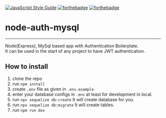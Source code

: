 [![JavaScript Style Guide](https://cdn.rawgit.com/standard/standard/master/badge.svg)](https://github.com/standard/standard)
[![forthebadge](https://forthebadge.com/images/badges/made-with-javascript.svg)](https://forthebadge.com)
[![forthebadge](https://forthebadge.com/images/badges/powered-by-electricity.svg)](https://forthebadge.com)

# node-auth-mysql
____
Node(Express), MySql based app with Authentication Boilerplate.\
It can be used in the start of any project to have JWT authentication.


## How to install

1. clone the repo
2. run ```npm install```
3. create ```.env``` file as given in ```.env.example```
4. enter your database configs in ```.env``` at least for development in local.
5. run ```npx sequelize db:create``` It will create database for you.
6. run ```npx sequelize db:migrate``` It will create tables.
7. run ```npm run dev```
